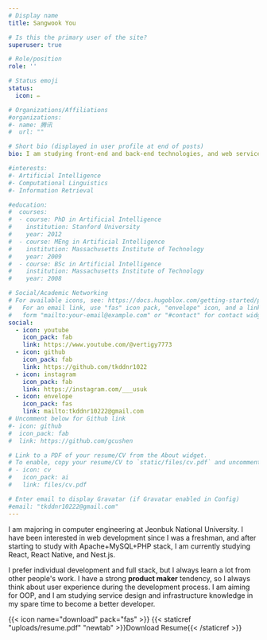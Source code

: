 ```yaml
---
# Display name
title: Sangwook You

# Is this the primary user of the site?
superuser: true

# Role/position
role: ''

# Status emoji
status:
  icon: ✏️

# Organizations/Affiliations
#organizations:
#- name: 腾讯
#  url: ""

# Short bio (displayed in user profile at end of posts)
bio: I am studying front-end and back-end technologies, and web service design.

#interests:
#- Artificial Intelligence
#- Computational Linguistics
#- Information Retrieval

#education:
#  courses:
#  - course: PhD in Artificial Intelligence
#    institution: Stanford University
#    year: 2012
#  - course: MEng in Artificial Intelligence
#    institution: Massachusetts Institute of Technology
#    year: 2009
#  - course: BSc in Artificial Intelligence
#    institution: Massachusetts Institute of Technology
#    year: 2008

# Social/Academic Networking
# For available icons, see: https://docs.hugoblox.com/getting-started/page-builder/#icons
#   For an email link, use "fas" icon pack, "envelope" icon, and a link in the
#   form "mailto:your-email@example.com" or "#contact" for contact widget.
social:
  - icon: youtube
    icon_pack: fab
    link: https://www.youtube.com/@vertigy7773
  - icon: github
    icon_pack: fab
    link: https://github.com/tkddnr1022
  - icon: instagram
    icon_pack: fab
    link: https://instagram.com/___usuk
  - icon: envelope
    icon_pack: fas
    link: mailto:tkddnr10222@gmail.com
# Uncomment below for Github link
#- icon: github
#  icon_pack: fab
#  link: https://github.com/gcushen

# Link to a PDF of your resume/CV from the About widget.
# To enable, copy your resume/CV to `static/files/cv.pdf` and uncomment the lines below.
# - icon: cv
#   icon_pack: ai
#   link: files/cv.pdf

# Enter email to display Gravatar (if Gravatar enabled in Config)
#email: "tkddnr10222@gmail.com"
---
```


I am majoring in computer engineering at Jeonbuk National University. I have been interested in web development since I was a freshman, and after starting to study with Apache+MySQL+PHP stack, I am currently studying React, React Native, and Nest.js.

I prefer individual development and full stack, but I always learn a lot from other people's work. I have a strong **product maker** tendency, so I always think about user experience during the development process. I am aiming for OOP, and I am studying service design and infrastructure knowledge in my spare time to become a better developer.

{{< icon name="download" pack="fas" >}} {{< staticref "uploads/resume.pdf" "newtab" >}}Download Resume{{< /staticref >}}
